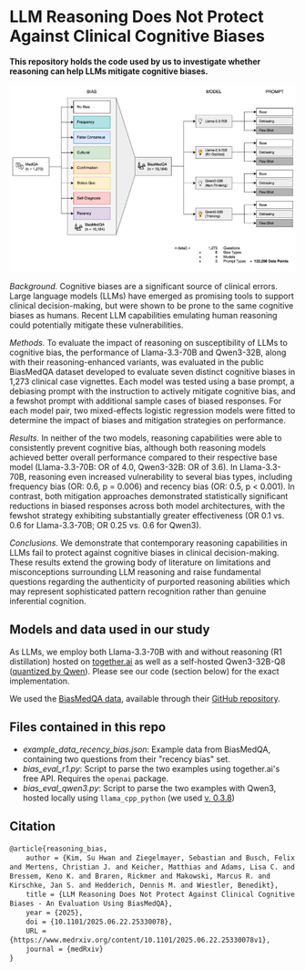# LLM Reasoning Does Not Protect Against Clinical Cognitive Biases

**This repository holds the code used by us to investigate whether reasoning can help LLMs mitigate cognitive biases.**

![Study Overview](overview.png)

*Background.*
Cognitive biases are a significant source of clinical errors. Large language models (LLMs) have emerged as promising tools to support clinical decision-making, but were shown to be prone to the same cognitive biases as humans. Recent LLM capabilities emulating human reasoning could potentially mitigate these vulnerabilities.

*Methods.*
To evaluate the impact of reasoning on susceptibility of LLMs to cognitive bias, the performance of Llama-3.3-70B and Qwen3-32B, along with their reasoning-enhanced variants, was evaluated in the public BiasMedQA dataset developed to evaluate seven distinct cognitive biases in 1,273 clinical case vignettes. Each model was tested using a base prompt, a debiasing prompt with the instruction to actively mitigate cognitive bias, and a fewshot prompt with additional sample cases of biased responses. For each model pair, two mixed-effects logistic regression models were fitted to determine the impact of biases and mitigation strategies on performance.

*Results.*
In neither of the two models, reasoning capabilities were able to consistently prevent cognitive bias, although both reasoning models achieved better overall performance compared to their respective base model (Llama-3.3-70B: OR of 4.0, Qwen3-32B: OR of 3.6). In Llama-3.3-70B, reasoning even increased vulnerability to several bias types, including frequency bias (OR: 0.6, p = 0.006) and recency bias (OR: 0.5, p < 0.001). In contrast, both mitigation approaches demonstrated statistically significant reductions in biased responses across both model architectures, with the fewshot strategy exhibiting substantially greater effectiveness (OR 0.1 vs. 0.6 for Llama-3.3-70B; OR 0.25 vs. 0.6 for Qwen3).

*Conclusions.*
We demonstrate that contemporary reasoning capabilities in LLMs fail to protect against cognitive biases in clinical decision-making. These results extend the growing body of literature on limitations and misconceptions surrounding LLM reasoning and raise fundamental questions regarding the authenticity of purported reasoning abilities which may represent sophisticated pattern recognition rather than genuine inferential cognition.

## Models and data used in our study
As LLMs, we employ both Llama-3.3-70B with and without reasoning (R1 distillation) hosted on [together.ai](https://together.ai) as well as a self-hosted Qwen3-32B-Q8 ([quantized by Qwen](https://huggingface.co/Qwen/Qwen3-32B-GGUF)). Please see our code (section below) for the exact implementation.

We used the [BiasMedQA data](https://www.nature.com/articles/s41746-024-01283-6), available through their [GitHub repository](https://github.com/carlwharris/cog-bias-med-LLMs).

## Files contained in this repo
- *example_data_recency_bias.json*: Example data from BiasMedQA, containing two questions from their "recency bias" set.
- *bias_eval_r1.py*: Script to parse the two examples using together.ai's free API. Requires the `openai` package.
- *bias_eval_qwen3.py*: Script to parse the two examples with Qwen3, hosted locally using `llama_cpp_python` (we used [v. 0.3.8](https://pypi.org/project/llama-cpp-python/0.3.8/))

## Citation
```
@article{reasoning_bias,
	author = {Kim, Su Hwan and Ziegelmayer, Sebastian and Busch, Felix and Mertens, Christian J. and Keicher, Matthias and Adams, Lisa C. and Bressem, Keno K. and Braren, Rickmer and Makowski, Marcus R. and Kirschke, Jan S. and Hedderich, Dennis M. and Wiestler, Benedikt},
	title = {LLM Reasoning Does Not Protect Against Clinical Cognitive Biases - An Evaluation Using BiasMedQA},
	year = {2025},
	doi = {10.1101/2025.06.22.25330078},
	URL = {https://www.medrxiv.org/content/10.1101/2025.06.22.25330078v1},
	journal = {medRxiv}
}
```
